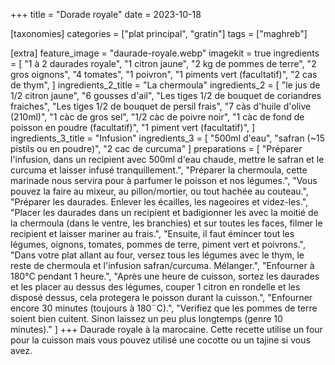 +++
title = "Dorade royale"
date = 2023-10-18

[taxonomies]
categories = ["plat principal", "gratin"]
tags = ["maghreb"]

[extra]
feature_image = "daurade-royale.webp"
imagekit = true
ingredients = [
  "1 à 2 daurades royale",
  "1 citron jaune",
  "2 kg de pommes de terre",
  "2 gros oignons",
  "4 tomates",
  "1 poivron",
  "1 piments vert (facultatif)",
  "2 cas de thym",
]
ingredients_2_title = "La chermoula"
ingredients_2 = [
  "le jus de 1/2 citron jaune",
  "6 gousses d'ail",
  "Les tiges 1/2 de bouquet de coriandres fraiches",
  "Les tiges 1/2 de bouquet de persil frais",
  "7 càs d'huile d'olive (210ml)",
  "1 càc de gros sel",
  "1/2 càc de poivre noir",
  "1 càc de fond de poisson en poudre (facultatif)",
  "1 piment vert (facultatif)",
]
ingredients_3_title = "Infusion"
ingredients_3 = [
  "500ml d'eau",
  "safran (~15 pistils ou en poudre)",
  "2 cac de curcuma"
]
preparations = [
  "Préparer l'infusion, dans un recipient avec 500ml d'eau chaude, mettre le safran et le curcuma et laisser infusé tranquillement.",
  "Préparer la chermoula, cette marinade nous servira pour à parfumer le poisson et nos légumes.",
  "Vous pouvez la faire au mixeur, au pillon/mortier, ou tout hachée au couteau.",
  "Préparer les daurades. Enlever les écailles, les nageoires et videz-les.",
  "Placer les daurades dans un recipient et badigionner les avec la moitié de la chermoula (dans le ventre, les branchies) et sur toutes les faces, filmer le recipient et laisser mariner au frais.",
  "Ensuite, il faut émincer tout les légumes, oignons, tomates, pommes de terre, piment vert et poivrons.",
  "Dans votre plat allant au four, versez tous les légumes avec le thym, le reste de chermoula et l'infusion safran/curcuma. Mélanger.",
  "Enfourner à 180°C pendant 1 heure.",
  "Après une heure de cuisson, sortez les daurades et les placer au dessus des légumes, couper 1 citron en rondelle et les disposé dessus, cela protegera le poisson durant la cuisson.",
  "Enfourner encore 30 minutes (toujours à 180¨C).",
  "Verifiez que les pommes de terre soient bien cuitent. Sinon laissez un peu plus longtemps (genre 10 minutes)."
]
+++
Daurade royale à la marocaine. Cette recette utilise un four pour la cuisson mais vous pouvez utilisé une cocotte ou un tajine si vous avez.
